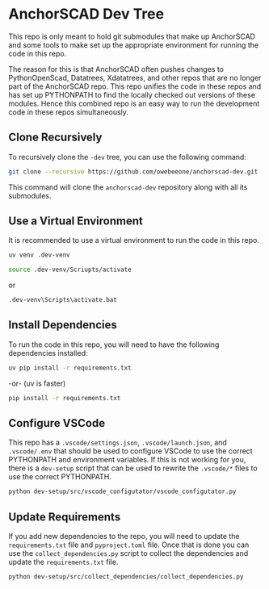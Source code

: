 # AnchorSCAD Dev Tree

This repo is only meant to hold git submodules that make up AnchorSCAD and some tools
to make set up the appropriate environment for running the code in this repo.

The reason for this is that AnchorSCAD often pushes changes to PythonOpenScad, Datatrees,
Xdatatrees, and other repos that are no longer part of the AnchorSCAD repo. This repo 
unifies the code in these repos and has set up PYTHONPATH to find the locally checked
out versions of these modules. Hence this combined repo is an easy way to run the
development code in these repos simultaneously.

## Clone Recursively

To recursively clone the `-dev` tree, you can use the following command:

```bash
git clone --recursive https://github.com/owebeeone/anchorscad-dev.git
```

This command will clone the `anchorscad-dev` repository along with all its submodules.

## Use a Virtual Environment

It is recommended to use a virtual environment to run the code in this repo.

```bash
uv venv .dev-venv
```

```bash
source .dev-venv/Scriupts/activate
```

or

```bat
.dev-venv\Scripts\activate.bat
```

## Install Dependencies

To run the code in this repo, you will need to have the following dependencies installed:

```bash
uv pip install -r requirements.txt
```

-or- (uv is faster)

```bash
pip install -r requirements.txt
```

## Configure VSCode

This repo has a `.vscode/settings.json`, `.vscode/launch.json`, and `.vscode/.env` that
should be used to configure VSCode to use the correct PYTHONPATH and environment
variables. If this is not working for you, there is a `dev-setup` script that can be
used to rewrite the `.vscode/*` files to use the correct PYTHONPATH.

```bash
python dev-setup/src/vscode_configutator/vscode_configutator.py
```

## Update Requirements

If you add new dependencies to the repo, you will need to update the `requirements.txt`
file and `pyproject.toml` file. Once that is done you can use the `collect_dependencies.py`
script to collect the dependencies and update the `requirements.txt` file.

```bash
python dev-setup/src/collect_dependencies/collect_dependencies.py
```



